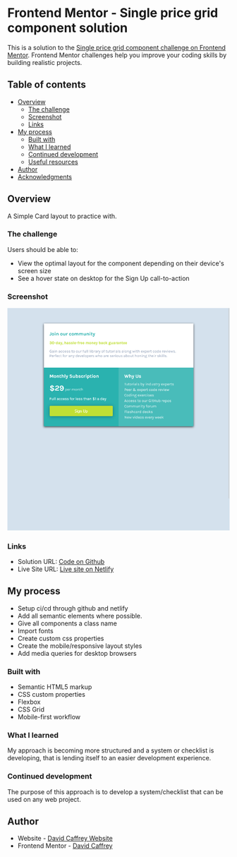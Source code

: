 # Frontend Mentor - Single price grid component solution

This is a solution to the [Single price grid component challenge on Frontend Mentor](https://www.frontendmentor.io/challenges/single-price-grid-component-5ce41129d0ff452fec5abbbc). Frontend Mentor challenges help you improve your coding skills by building realistic projects.

## Table of contents

- [Overview](#overview)
  - [The challenge](#the-challenge)
  - [Screenshot](#screenshot)
  - [Links](#links)
- [My process](#my-process)
  - [Built with](#built-with)
  - [What I learned](#what-i-learned)
  - [Continued development](#continued-development)
  - [Useful resources](#useful-resources)
- [Author](#author)
- [Acknowledgments](#acknowledgments)

## Overview

A Simple Card layout to practice with.

### The challenge

Users should be able to:

- View the optimal layout for the component depending on their device's screen size
- See a hover state on desktop for the Sign Up call-to-action

### Screenshot

![](images/screenshots/desktop-screenshot.png)

### Links

- Solution URL: [Code on Github](https://github.com/DavidCaffrey/single-price-grid-component)
- Live Site URL: [Live site on Netlify](https://single-price-component-caffrey.netlify.app/)

## My process

- Setup ci/cd through github and netlify
- Add all semantic elements where possible.
- Give all components a class name
- Import fonts
- Create custom css properties
- Create the mobile/responsive layout styles
- Add media queries for desktop browsers

### Built with

- Semantic HTML5 markup
- CSS custom properties
- Flexbox
- CSS Grid
- Mobile-first workflow

### What I learned

My approach is becoming more structured and a system or checklist is developing, that is lending itself to an easier development experience.

### Continued development

The purpose of this approach is to develop a system/checklist that can be used on any web project.

## Author

- Website - [David Caffrey Website](https://www.caffreymedia.com)
- Frontend Mentor - [David Caffrey](https://www.frontendmentor.io/profile/DavidCaffrey)
